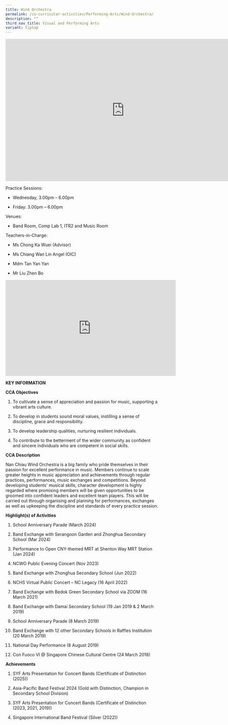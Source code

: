 ```yaml
---
title: Wind Orchestra
permalink: /co-curricular-activities/Performing-Arts/Wind-Orchestra/
description: ""
third_nav_title: Visual and Performing Arts
variant: tiptap
---
```

<div class="iframe-wrapper">
<iframe height="467" width="780" allowfullscreen="true" frameborder="0" src="https://docs.google.com/presentation/d/e/2PACX-1vSvFgN5wQvs-xzp_LZ38u6ydwlc649wn82WsjIJV1_weFyR6_T5X2zN40HhnMhukeXxLOZs1AK9pcol/embed?start=true&amp;loop=true&amp;delayms=5000"></iframe>
</div>
<p>Practice Sessions:</p>
<ul data-tight="true" class="tight">
<li>
<p>Wednesday, 3.00pm – 6.00pm</p>
</li>
<li>
<p>Friday: 3.00pm – 6.00pm</p>
</li>
</ul>
<p>Venues:</p>
<ul data-tight="true" class="tight">
<li>
<p>Band Room, Comp Lab 1, ITR2 and Music Room</p>
</li>
</ul>
<p>Teachers-in-Charge:</p>
<ul data-tight="true" class="tight">
<li>
<p>Ms Chong Ka Wuei (Advisor)</p>
</li>
<li>
<p>Ms Chiang Wan Lin Angel (OIC)</p>
</li>
<li>
<p>Mdm Tan Yan Yan</p>
</li>
<li>
<p>Mr Liu Zhen Bo</p>
</li>
</ul>
<div class="iframe-wrapper">
<iframe height="315" width="560" allowfullscreen="true" frameborder="0" src="https://www.youtube.com/embed/7Koyz3pE7G0"></iframe>
</div>
<p><strong>KEY INFORMATION</strong>
</p>
<p><strong>CCA Objectives</strong>
</p>
<ol data-tight="true" class="tight">
<li>
<p>To cultivate a sense of appreciation and passion for music, supporting
a vibrant arts culture.</p>
</li>
<li>
<p>To develop in students sound moral values, instilling a sense of discipline,
grace and responsibility.</p>
</li>
<li>
<p>To develop leadership qualities, nurturing resilient individuals.</p>
</li>
<li>
<p>To contribute to the betterment of the wider community as confident and
sincere individuals who are competent in social skills.</p>
</li>
</ol>
<p><strong>CCA Description</strong>
</p>
<p>Nan Chiau Wind Orchestra is a big family who pride themselves in their
passion for excellent performance in music. Members continue to scale greater
heights in music appreciation and achievements through regular practices,
performances, music exchanges and competitions. Beyond developing students'
musical skills, character development is highly regarded where promising
members will be given opportunities to be groomed into confident leaders
and excellent team players. This will be carried out through organising
and planning for performances, exchanges as well as upkeeping the discipline
and standards of every practice session.</p>
<p><strong>Highlight(s) of Activities</strong>
</p>
<ol data-tight="true" class="tight">
<li>
<p>School Anniversary Parade (March 2024)</p>
</li>
<li>
<p>Band Exchange with Serangoon Garden and Zhonghua Secondary School (Mar
2024)
<br>
</p>
</li>
<li>
<p>Performance to Open CNY-themed MRT at Shenton Way MRT Station (Jan 2024)</p>
</li>
<li>
<p>NCWO Public Evening Concert (Nov 2023)</p>
</li>
<li>
<p>Band Exchange with Zhonghua Secondary School (Jun 2022)</p>
</li>
<li>
<p>NCHS Virtual Public Concert – NC Legacy (16 April 2022)
<br>
</p>
</li>
<li>
<p>Band Exchange with Bedok Green Secondary School via ZOOM (16 March 2021)
<br>
</p>
</li>
<li>
<p>Band Exchange with Damai Secondary School (19 Jan 2019 &amp; 2 March 2019)
<br>
</p>
</li>
<li>
<p>School Anniversary Parade (8 March 2019)
<br>
</p>
</li>
<li>
<p>Band Exchange with 12 other Secondary Schools in Raffles Institution (20
March 2019)
<br>
</p>
</li>
<li>
<p>National Day Performance (8 August 2019)
<br>
</p>
</li>
<li>
<p>Con Fuoco VI @ Singapore Chinese Cultural Centre (24 March 2018)
<br>
</p>
</li>
</ol>
<p><strong>Achievements</strong>
</p>
<ol data-tight="true" class="tight">
<li>
<p>SYF Arts Presentation for Concert Bands (Certificate of Distinction (2025))</p>
</li>
<li>
<p>Asia-Pacific Band Festival 2024 (Gold with Distinction, Champion in Secondary
School Division)</p>
</li>
<li>
<p>SYF Arts Presentation for Concert Bands (Certificate of Distinction (2023,
2021, 2019))</p>
</li>
<li>
<p>Singapore International Band Festival (Silver (2022))</p>
</li>
</ol>
<p></p>